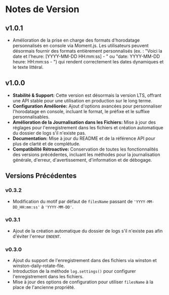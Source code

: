 # Notes de Version

## v1.0.1

- Amélioration de la prise en charge des formats d'horodatage personnalisés en console via Moment.js. Les utilisateurs peuvent désormais fournir des formats entièrement personnalisés (ex. : "Voici la date et l'heure: [YYYY-MM-DD HH:mm:ss] - " ou "date: YYYY-MM-DD heure: HH:mm:ss - ") qui rendent correctement les dates dynamiques et le texte littéral.

## v1.0.0

- **Stabilité & Support:** Cette version est désormais la version LTS, offrant une API stable pour une utilisation en production sur le long terme.
- **Configuration Améliorée:** Ajout d'options avancées pour personnaliser l'horodatage en console, incluant le format, le préfixe et le suffixe personnalisables.
- **Amélioration de la Journalisation dans les Fichiers:** Mise à jour des réglages pour l'enregistrement dans les fichiers et création automatique du dossier de logs s'il n'existe pas.
- **Documentation:** Mise à jour du README et de la référence API pour plus de clarté et de complétude.
- **Compatibilité Rétroactive:** Conservation de toutes les fonctionnalités des versions précédentes, incluant les méthodes pour la journalisation générale, d'erreur, d'avertissement, d'information et de débogage.

## Versions Précédentes

### v0.3.2
- Modification du motif par défaut de `filesName` passant de `'YYYY-MM-DD_HH:mm:ss'` à `'YYYY-MM-DD'`.

### v0.3.1
- Ajout de la création automatique du dossier de logs s'il n'existe pas afin d'éviter l'erreur `ENOENT`.

### v0.3.0
- Ajout du support de l'enregistrement dans des fichiers via winston et winston-daily-rotate-file.
- Introduction de la méthode `log.settings()` pour configurer l'enregistrement dans les fichiers.
- Mise à jour des options de configuration pour utiliser `filesName` à la place de l'ancienne propriété.